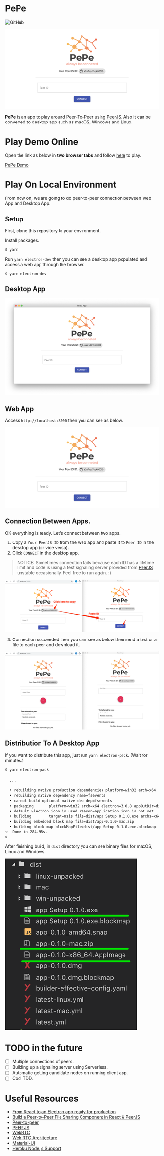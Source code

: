 # PePe


![GitHub](https://img.shields.io/github/license/mashape/apistatus.svg)

![PePe Logo](./readme/web-app.png)

**PePe** is an app to play around Peer-To-Peer using [PeerJS](https://peerjs.com/). Also it can be converted to desktop app such as macOS, Windows and Linux.

# Play Demo Online

Open the link as below in **two browser tabs** and
follow [here](https://github.com/daenamkim/pepe#connection-between-apps) to play.

[PePe Demo](https://pe-pe.herokuapp.com/)


# Play On Local Environment

From now on, we are going to do peer-to-peer connection between Web App and Desktop App.

## Setup

First, clone this repository to your environment.

Install packages.

```sh
$ yarn
```

Run `yarn electron-dev` then you can see a desktop app populated and access a web app through the browser.

```
$ yarn electron-dev
```

## Desktop App

![PePe Desktop App](./readme/desktop-app.png)

## Web App

Access `http://localhost:3000` then you can see as below.

![PePe Web App](./readme/web-app.png)

## Connection Between Apps.

OK everything is ready. Let's connect between two apps.

1. Copy a `Your PeerJS ID` from the web app and paste it to `Peer ID` in the desktop app (or vice versa).
2. Click `CONNECT` in the desktop app.

> NOTICE: Sometimes connection fails because each ID has a lifetime limit and code is using a test signaling server provided from [PeerJS](https://peerjs.com/) unstable occasionally. Feel free to run again. :)

![PePe Connecting](./readme/connecting.png)

3. Connection succeeded then you can see as below then send a text or a file to each peer and download it.

![PePe Connected](./readme/connected.png)

## Distribution To A Desktop App

If you want to distribute this app, just run `yarn electron-pack`. (Wait for minutes.)

```sh
$ yarn electron-pack

  ...

  • rebuilding native production dependencies platform=win32 arch=x64
  • rebuilding native dependency name=fsevents
  • cannot build optional native dep dep=fsevents
  • packaging       platform=win32 arch=x64 electron=3.0.8 appOutDir=dist/win-unpacked
  • default Electron icon is used reason=application icon is not set
  • building        target=nsis file=dist/app Setup 0.1.0.exe archs=x64 oneClick=true
  • building embedded block map file=dist/app-0.1.0-mac.zip
  • building block map blockMapFile=dist/app Setup 0.1.0.exe.blockmap
✨  Done in 284.98s.
$
```

After finishing build, in `dist` directory you can see binary files for macOS, Linux and Windows.

![PePe Distributions](./readme/dist.png)

# TODO in the future

- [ ] Multiple connections of peers.
- [ ] Building up a signaling server using Serverless.
- [ ] Automatic getting candidate nodes on running client app.
- [ ] Cool TDD.

# Useful Resources

- [From React to an Electron app ready for production](https://medium.com/@kitze/%EF%B8%8F-from-react-to-an-electron-app-ready-for-production-a0468ecb1da3)
- [Build a Peer-to-Peer File Sharing Component in React & PeerJS](https://www.sitepoint.com/file-sharing-component-react/)
- [Peer-to-peer](https://en.wikipedia.org/wiki/Peer-to-peer)
- [PEER JS](https://peerjs.com/docs/)
- [WebRTC](https://en.wikipedia.org/wiki/WebRTC)
- [Web RTC Architecture](https://webrtc.org/architecture/)
- [Material-UI](https://material-ui.com/)
- [Heroku Node.js Support](https://devcenter.heroku.com/articles/nodejs-support)
